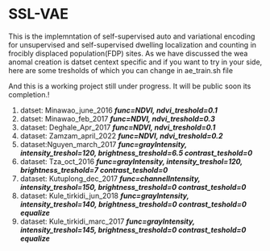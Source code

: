 # SSL-VAE
This is the implemntation of self-supervised auto and variational encoding for unsupervised and self-supervised dwelling localization and counting in frocibly displaced population(FDP) sites. 
As we have discussed the wea anomal creation is datset centext specific and if you want to try in your side, here are some tresholds of which you can change in ae_train.sh file

And this is a working  project still under progress. It will be public soon its completion.! 

1. datset: Minawao_june_2016    **_func=NDVI, ndvi_treshold=0.1_** 
2. datset: Minawao_feb_2017     **_func=NDVI, ndvi_treshold=0.3_**
3. dataset: Deghale_Apr_2017    **_func=NDVI, ndvi_treshold=0.1_**
4. dataset: Zamzam_april_2022   **_func=NDVI, ndvi_treshold=0.2_**
5. dataset:Nguyen_march_2017    **_func=grayIntensity, intensity_treshol=120, brightness_treshold=6.5 contrast_teshold=0_**
6. dataset: Tza_oct_2016        **_func=grayIntensity, intensity_treshol=120, brightness_treshold=7 contrast_teshold=0_**
7. dataset: Kutuplong_dec_2017  **_func=channelIntensity, intensity_treshol=150, brightness_treshold=0 contrast_teshold=0_**
8. dataset: Kule_tirkidi_jun_2018  **_func=grayIntensity, intensity_treshol=140, brightness_treshold=0 contrast_teshold=0 equalize_**
9. dataset: Kule_tirkidi_marc_2017  **_func=grayIntensity, intensity_treshol=145, brightness_treshold=0 contrast_teshold=0 equalize_**



